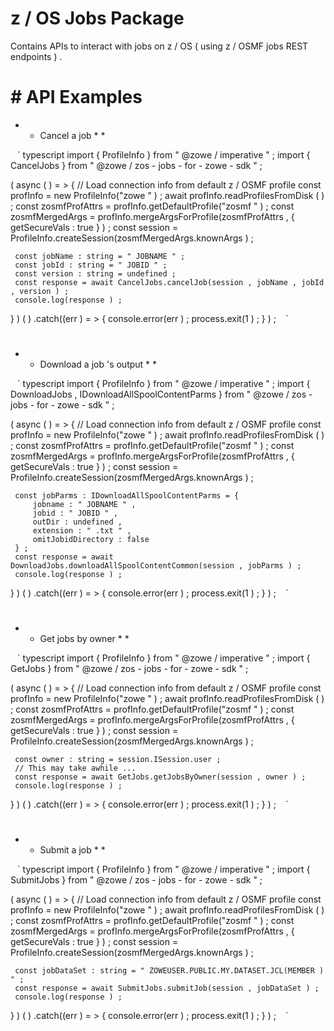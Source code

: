 # z / OS Jobs Package 

 Contains APIs to interact with jobs on z / OS ( using z / OSMF jobs REST endpoints ) . 

 # # API Examples 

 * * Cancel a job * * 

 ` ` ` typescript 
 import { ProfileInfo } from " @zowe / imperative " ; 
 import { CancelJobs } from " @zowe / zos - jobs - for - zowe - sdk " ; 

 ( async ( ) = > { 
     // Load connection info from default z / OSMF profile 
     const profInfo = new ProfileInfo("zowe " ) ; 
     await profInfo.readProfilesFromDisk ( ) ; 
     const zosmfProfAttrs = profInfo.getDefaultProfile("zosmf " ) ; 
     const zosmfMergedArgs = profInfo.mergeArgsForProfile(zosmfProfAttrs , { getSecureVals : true } ) ; 
     const session = ProfileInfo.createSession(zosmfMergedArgs.knownArgs ) ; 

     const jobName : string = " JOBNAME " ; 
     const jobId : string = " JOBID " ; 
     const version : string = undefined ; 
     const response = await CancelJobs.cancelJob(session , jobName , jobId , version ) ; 
     console.log(response ) ; 
 } ) ( ) .catch((err ) = > { 
     console.error(err ) ; 
     process.exit(1 ) ; 
 } ) ; 
 ` ` ` 

 # 
 * * Download a job 's output * * 

 ` ` ` typescript 
 import { ProfileInfo } from " @zowe / imperative " ; 
 import { DownloadJobs , IDownloadAllSpoolContentParms } from " @zowe / zos - jobs - for - zowe - sdk " ; 

 ( async ( ) = > { 
     // Load connection info from default z / OSMF profile 
     const profInfo = new ProfileInfo("zowe " ) ; 
     await profInfo.readProfilesFromDisk ( ) ; 
     const zosmfProfAttrs = profInfo.getDefaultProfile("zosmf " ) ; 
     const zosmfMergedArgs = profInfo.mergeArgsForProfile(zosmfProfAttrs , { getSecureVals : true } ) ; 
     const session = ProfileInfo.createSession(zosmfMergedArgs.knownArgs ) ; 

     const jobParms : IDownloadAllSpoolContentParms = { 
         jobname : " JOBNAME " , 
         jobid : " JOBID " , 
         outDir : undefined , 
         extension : " .txt " , 
         omitJobidDirectory : false 
     } ; 
     const response = await DownloadJobs.downloadAllSpoolContentCommon(session , jobParms ) ; 
     console.log(response ) ; 
 } ) ( ) .catch((err ) = > { 
     console.error(err ) ; 
     process.exit(1 ) ; 
 } ) ; 
 ` ` ` 

 # 
 * * Get jobs by owner * * 

 ` ` ` typescript 
 import { ProfileInfo } from " @zowe / imperative " ; 
 import { GetJobs } from " @zowe / zos - jobs - for - zowe - sdk " ; 

 ( async ( ) = > { 
     // Load connection info from default z / OSMF profile 
     const profInfo = new ProfileInfo("zowe " ) ; 
     await profInfo.readProfilesFromDisk ( ) ; 
     const zosmfProfAttrs = profInfo.getDefaultProfile("zosmf " ) ; 
     const zosmfMergedArgs = profInfo.mergeArgsForProfile(zosmfProfAttrs , { getSecureVals : true } ) ; 
     const session = ProfileInfo.createSession(zosmfMergedArgs.knownArgs ) ; 

     const owner : string = session.ISession.user ; 
     // This may take awhile ... 
     const response = await GetJobs.getJobsByOwner(session , owner ) ; 
     console.log(response ) ; 
 } ) ( ) .catch((err ) = > { 
     console.error(err ) ; 
     process.exit(1 ) ; 
 } ) ; 
 ` ` ` 

 # 
 * * Submit a job * * 

 ` ` ` typescript 
 import { ProfileInfo } from " @zowe / imperative " ; 
 import { SubmitJobs } from " @zowe / zos - jobs - for - zowe - sdk " ; 

 ( async ( ) = > { 
     // Load connection info from default z / OSMF profile 
     const profInfo = new ProfileInfo("zowe " ) ; 
     await profInfo.readProfilesFromDisk ( ) ; 
     const zosmfProfAttrs = profInfo.getDefaultProfile("zosmf " ) ; 
     const zosmfMergedArgs = profInfo.mergeArgsForProfile(zosmfProfAttrs , { getSecureVals : true } ) ; 
     const session = ProfileInfo.createSession(zosmfMergedArgs.knownArgs ) ; 

     const jobDataSet : string = " ZOWEUSER.PUBLIC.MY.DATASET.JCL(MEMBER ) " ; 
     const response = await SubmitJobs.submitJob(session , jobDataSet ) ; 
     console.log(response ) ; 
 } ) ( ) .catch((err ) = > { 
     console.error(err ) ; 
     process.exit(1 ) ; 
 } ) ; 
 ` ` ` 

